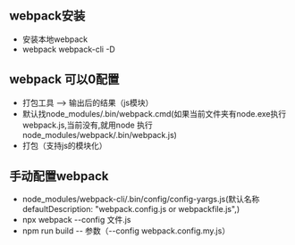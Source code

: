 ## webpack安装
- 安装本地webpack
- webpack webpack-cli -D
  
## webpack 可以0配置
- 打包工具 ——> 输出后的结果（js模块）
- 默认找node_modules/.bin/webpack.cmd(如果当前文件夹有node.exe执行webpack.js,当前没有,就用node 执行node_modules/webpack/.bin/webpack.js)
- 打包（支持js的模块化）

## 手动配置webpack
- node_modules/webpack-cli/.bin/config/config-yargs.js(默认名称 defaultDescription: "webpack.config.js or webpackfile.js",)
- npx webpack --config 文件.js
- npm run build -- 参数（--config webpack.config.my.js）
